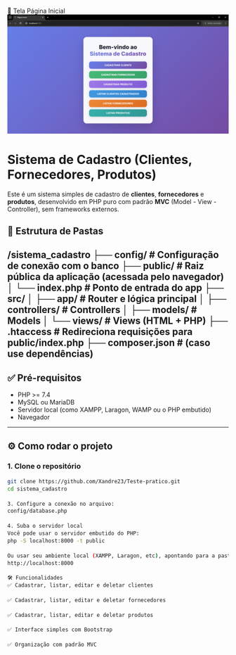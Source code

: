 📸 Tela Página Inicial
![alt text](image.png)

# Sistema de Cadastro (Clientes, Fornecedores, Produtos)

Este é um sistema simples de cadastro de **clientes**, **fornecedores** e **produtos**, desenvolvido em PHP puro com padrão **MVC** (Model - View - Controller), sem frameworks externos.

## 📁 Estrutura de Pastas
/sistema_cadastro
├── config/ # Configuração de conexão com o banco
├── public/ # Raiz pública da aplicação (acessada pelo navegador)
│ └── index.php # Ponto de entrada do app
├── src/
│ ├── app/ # Router e lógica principal
│ ├── controllers/ # Controllers
│ ├── models/ # Models
│ └── views/ # Views (HTML + PHP)
├── .htaccess # Redireciona requisições para public/index.php
├── composer.json # (caso use dependências)
---

## ✅ Pré-requisitos

- PHP >= 7.4
- MySQL ou MariaDB
- Servidor local (como XAMPP, Laragon, WAMP ou o PHP embutido)
- Navegador

---

## ⚙️ Como rodar o projeto

### 1. Clone o repositório
```bash
git clone https://github.com/Xandre23/Teste-pratico.git
cd sistema_cadastro

3. Configure a conexão no arquivo:
config/database.php

4. Suba o servidor local
Você pode usar o servidor embutido do PHP:
php -S localhost:8000 -t public

Ou usar seu ambiente local (XAMPP, Laragon, etc), apontando para a pasta public/.
http://localhost:8000

🛠 Funcionalidades
✅ Cadastrar, listar, editar e deletar clientes

✅ Cadastrar, listar, editar e deletar fornecedores

✅ Cadastrar, listar, editar e deletar produtos

✅ Interface simples com Bootstrap

✅ Organização com padrão MVC


